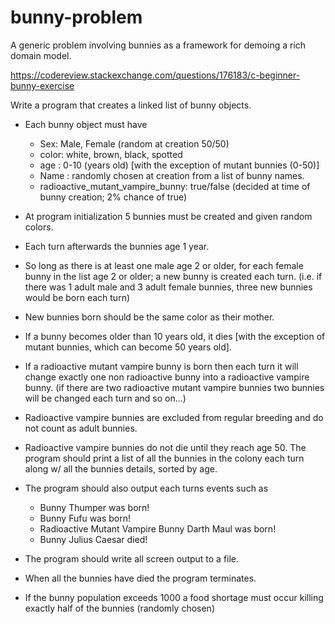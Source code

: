# bunny-problem
A generic problem involving bunnies as a framework for demoing a rich domain model.

https://codereview.stackexchange.com/questions/176183/c-beginner-bunny-exercise



Write a program that creates a linked list of bunny objects. 

- Each bunny object must have

  - Sex: Male, Female (random at creation 50/50)
  - color: white, brown, black, spotted
  - age : 0-10 (years old) [with the exception of mutant bunnies (0-50)]
  - Name : randomly chosen at creation from a list of bunny names. 
  - radioactive_mutant_vampire_bunny: true/false (decided at time of bunny creation; 2% chance of true)

- At program initialization 5 bunnies must be created and given random colors.
- Each turn afterwards the bunnies age 1 year.
- So long as there is at least one male age 2 or older, for each female bunny in the list age 2 or older; a new bunny is created each turn. (i.e. if there was 1 adult male and 3 adult female bunnies, three new bunnies would be born each turn)
- New bunnies born should be the same color as their mother.
- If a bunny becomes older than 10 years old, it dies [with the exception of mutant bunnies, which can become 50 years old].
- If a radioactive mutant vampire bunny is born then each turn it will change exactly one non radioactive bunny into a radioactive vampire bunny. (if there are two radioactive mutant vampire bunnies two bunnies will be changed each turn and so on...)
- Radioactive vampire bunnies are excluded from regular breeding and do not count as adult bunnies.
- Radioactive vampire bunnies do not die until they reach age 50. The program should print a list of all the bunnies in the colony each turn along w/ all the bunnies details, sorted by age.

- The program should also output each turns events such as

  - Bunny Thumper was born!
  - Bunny Fufu was born!
  - Radioactive Mutant Vampire Bunny Darth Maul was born!
  - Bunny Julius Caesar died!

- The program should write all screen output to a file.
- When all the bunnies have died the program terminates.
- If the bunny population exceeds 1000 a food shortage must occur killing exactly half of the bunnies (randomly chosen)


